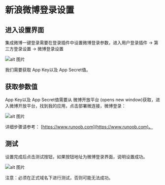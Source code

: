 # 新浪微博登录设置

## 进入设置界面

集成微博一键登录需要在登录插件中设置微博登录参数，进入用户登录插件 -> 第三方登录设置 -> 微博登录设置

![alt 图片](/assets/img/plugin/login/20210804111415.png)

我们需要获取 App Key以及 App Secret值。

## 获取参数值

App Key以及 App Secret值需要从 微博开放平台 (opens new window)获取，进入微博开放平台，找到我的应用，点击部署微连接，微博登录：

![alt 图片](/assets/img/plugin/login/20210804111522.png)

详细步骤请参考： [https://www.runoob.com](https://www.runoob.com)。

## 测试

设置完成后点击测试按钮，如果按钮地址为微博登录界面，说明设置成功。

![alt 图片](/assets/img/plugin/login/20210804112149.png)

注意：必须在正式域名下进行测试，否则可能无法成功。